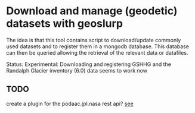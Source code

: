 # Download and manage (geodetic) datasets with geoslurp
The idea is that this tool contains script to download/update commonly used datasets and to register them in a mongodb database. This database can then be queried allowing the retrieval of the relevant data or datafiles. 

Status: Experimental:
Downloading and registering GSHHG and the Randalph Glacier inventory (6.0) data seems to work now


## TODO
create a plugin for the podaac.jpl.nasa rest api? [see](https://podaac.jpl.nasa.gov/ws)
